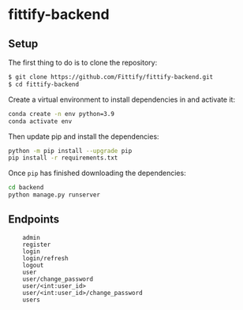 # fittify-backend
## Setup
The first thing to do is to clone the repository:
```sh
$ git clone https://github.com/Fittify/fittify-backend.git
$ cd fittify-backend
```

Create a virtual environment to install dependencies in and activate it:
```sh
conda create -n env python=3.9
conda activate env
```

Then update pip and install the dependencies:
```sh
python -m pip install --upgrade pip
pip install -r requirements.txt
```

Once `pip` has finished downloading the dependencies:
```sh
cd backend
python manage.py runserver
```

## Endpoints
```
    admin
    register
    login
    login/refresh
    logout
    user
    user/change_password
    user/<int:user_id>
    user/<int:user_id>/change_password
    users
```
